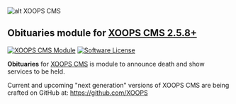 ![alt XOOPS CMS](https://xoops.org/images/logoXoops4GithubRepository.png)
## Obituaries module for  [XOOPS CMS 2.5.8+](https://xoops.org)
[![XOOPS CMS Module](https://img.shields.io/badge/XOOPS%20CMS-Module-blue.svg)](https://xoops.org)
[![Software License](https://img.shields.io/badge/license-GPL-brightgreen.svg?style=flat)](LICENSE)

**Obituaries** for [XOOPS CMS](https://xoops.org) is module to announce death and show services to be held.

Current and upcoming "next generation" versions of XOOPS CMS are being crafted on GitHub at: https://github.com/XOOPS

